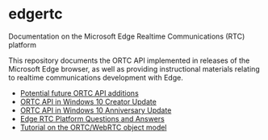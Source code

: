 # edgertc
Documentation on the Microsoft Edge Realtime Communications (RTC) platform

This repository documents the ORTC API implemented in releases of the
Microsoft Edge browser, as well as providing instructional materials
relating to realtime communications development with Edge. 

* [Potential future ORTC API additions](https://rawgit.com/aboba/edgertc/master/msortc-rs3.html)
* [ORTC API in Windows 10 Creator Update](https://rawgit.com/aboba/edgertc/master/msortc-rs2.html)
* [ORTC API in Windows 10 Anniversary Update](https://rawgit.com/aboba/edgertc/master/msortc-rs1.html)
* [Edge RTC Platform Questions and Answers](https://github.com/aboba/edgertc/blob/master/MicrosoftEdgeRTCQA.pdf)
* [Tutorial on the ORTC/WebRTC object model](https://github.com/aboba/edgertc/tree/master/slides)
